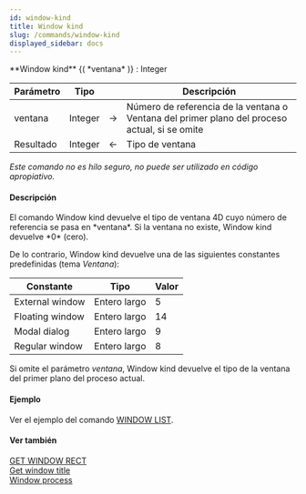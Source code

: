 ```yaml
---
id: window-kind
title: Window kind
slug: /commands/window-kind
displayed_sidebar: docs
---
```


<!--REF #_command_.Window kind.Syntax-->**Window kind** {( *ventana* )} : Integer<!-- END REF-->
<!--REF #_command_.Window kind.Params-->
| Parámetro | Tipo |  | Descripción |
| --- | --- | --- | --- |
| ventana | Integer | &#8594;  | Número de referencia de la ventana o Ventana del primer plano del proceso actual, si se  omite |
| Resultado | Integer | &#8592; | Tipo de ventana |

<!-- END REF-->

*Este comando no es hilo seguro, no puede ser utilizado en código apropiativo.*


#### Descripción 

<!--REF #_command_.Window kind.Summary-->El comando Window kind devuelve el tipo de ventana 4D cuyo número de referencia se pasa en *ventana*.<!-- END REF--> Si la ventana no existe, Window kind devuelve *0* (cero). 

De lo contrario, Window kind devuelve una de las siguientes constantes predefinidas (tema *Ventana*):

| Constante       | Tipo         | Valor |
| --------------- | ------------ | ----- |
| External window | Entero largo | 5     |
| Floating window | Entero largo | 14    |
| Modal dialog    | Entero largo | 9     |
| Regular window  | Entero largo | 8     |

Si omite el parámetro *ventana*, Window kind devuelve el tipo de la ventana del primer plano del proceso actual.

#### Ejemplo 

Ver el ejemplo del comando [WINDOW LIST](window-list.md "WINDOW LIST").

#### Ver también 

[GET WINDOW RECT](get-window-rect.md)  
[Get window title](get-window-title.md)  
[Window process](window-process.md)  